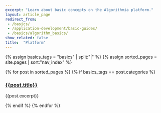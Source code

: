 ```yaml
---
excerpt: "Learn about basic concepts on the Algorithmia platform."
layout: article_page
redirect_from:
 - /basics/
 - /application-development/basic-guides/
 - /basics/algorithm_basics/
show_related: false
title:  "Platform"
---
```


{% assign basics_tags = "basics" | split:"|" %}
{% assign sorted_pages = site.pages | sort:"nav_index" %}
<div class="row overview-container">
  {% for post in sorted_pages %}
    {% if basics_tags == post.categories %}
    <div class="col-md-12 overview-brief">
		<h3><a href="{{ post.url | relative_url }}">{{post.title}}</a></h3>
		<p class="lg">{{post.excerpt}}</p>
	</div>
  {% endif %}
  {% endfor %}
</div>
